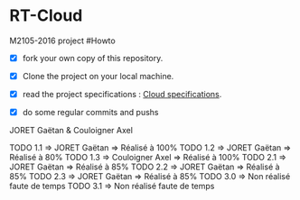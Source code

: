 # RT-Cloud

M2105-2016 project
#Howto

- [x] fork your own copy of this repository.
- [x] Clone the project on your local machine.
- [x] read the project specifications : [Cloud specifications](http://slamwi.kobject.net/php-rt/projets/projet-2016).
- [x] do some regular commits and pushs 



JORET Gaëtan & Couloigner Axel

TODO 1.1 => JORET Gaëtan => Réalisé à 100%
TODO 1.2 => JORET Gaëtan => Réalisé à 80%
TODO 1.3 => Couloigner Axel => Réalisé à 100%
TODO 2.1 => JORET Gaëtan => Réalisé à 85%
TODO 2.2 => JORET Gaëtan => Réalisé à 85%
TODO 2.3 => JORET Gaëtan => Réalisé à 85%
TODO 3.0 => Non réalisé faute de temps
TODO 3.1 => Non réalisé faute de temps
